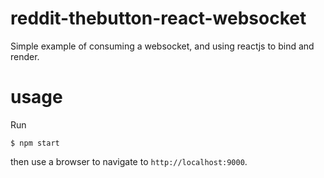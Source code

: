# reddit-thebutton-react-websocket
Simple example of consuming a websocket, and using reactjs to bind and render.

# usage
Run 
```
$ npm start
```
then use a browser to navigate to `http://localhost:9000`.
